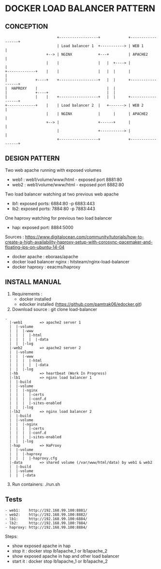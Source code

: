 # DOCKER LOAD BALANCER PATTERN

## CONCEPTION
```
                        +------------------+             +------------------+
                        | Load balancer 1  +-----------> | WEB 1            |
                   +--> | NGINX            +---+         | APACHE2          |
                   |    |                  |   |  +----> |                  |
+-------------+    |    |                  |   |  |      |                  |
|             +----+    +------------------+   |  |      +------------------+
|  HAPROXY    |                                |  |
|             +----+                           |  |
|             |    |    +------------------+   |  |      +------------------+
+-------------+    |    | Load balancer 2  |   +-------> | WEB 2            |
                   |    | NGINX            |      |      | APACHE2          |
                   +--> |                  +------+      |                  |
                        |                  +-----------> |                  |
                        +------------------+             +------------------+
```
## DESIGN PATTERN
Two web apache running with exposed volumes
- web1 : web1/volume/www/html - exposed port 8881:80
- web2 : web1/volume/www/html - exposed port 8882:80

Two load balancer watching at two previous web apache
- lb1: exposed ports: 6884:80 -p 6883:443
- lb2: exposed ports: 7884:80 -p 7883:443

One haproxy watching for previous two load balancer
- hap: exposed port:  8884:5000

Sources : 
https://www.digitalocean.com/community/tutorials/how-to-create-a-high-availability-haproxy-setup-with-corosync-pacemaker-and-floating-ips-on-ubuntu-14-04
- docker apache               : eboraas/apache
- docker load balancer nginx  : hitsteam/nginx-load-balancer
- docker haproxy              : eeacms/haproxy 


## INSTALL MANUAL

1. Requirements : 
    - docker installed
    - edocker installed (https://github.com/pamtrak06/edocker.git)
2. Download source : git clone load-balancer
```
.
  |-web1		=> apache2 server 1
  |  |-volume
  |  |  |-www
  |  |  |  |-html
  |  |  |  |  |-data
  |  |  |-log
  |-web2		=> apache2 server 2
  |  |-volume
  |  |  |-www
  |  |  |  |-html
  |  |  |  |  |-data
  |  |  |-log
  |-hb			=> heartbeat (Work In Progress)
  |-lb1			=> nginx load balancer 1
  |  |-build
  |  |-volume
  |  |  |-nginx
  |  |  |  |-certs
  |  |  |  |-conf.d
  |  |  |  |-sites-enabled
  |  |  |-log
  |-lb2			=> nginx load balancer 2
  |  |-build
  |  |-volume
  |  |  |-nginx
  |  |  |  |-certs
  |  |  |  |-conf.d
  |  |  |  |-sites-enabled
  |  |  |-log
  |-hap			=> HaProxy
  |  |-volume
  |  |  |-haproxy
  |  |  |  |-haproxy.cfg
  |-data		=> shared volume (/var/www/html/data) by web1 & web2
  |  |-build
  |  |-volume
  |  |  |-data
```
3. Run containers:
./run.sh

## Tests
```
- web1:    http://192.168.99.100:8881/
- web2:    http://192.168.99.100:8882/
- lb1:     http://192.168.99.100:6884/
- lb2:     http://192.168.99.100:7884/
- haproxy: http://192.168.99.100:8884/
```
Steps:
- show exposed apache in hap
- stop it : docker stop lb1apache_1 or lb1apache_2
- show exposed apache in hap and other load balancer
- start it : docker stop lb1apache_1 or lb1apache_2
